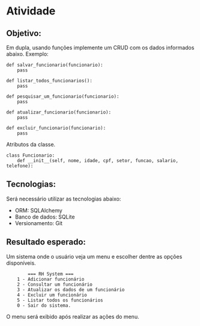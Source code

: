 # Atividade

## Objetivo:
Em dupla, usando funções implemente um CRUD com os dados informados abaixo.
Exemplo:
```
def salvar_funcionario(funcionario):
    pass

def listar_todos_funcionarios():
    pass

def pesquisar_um_funcionario(funcionario):
    pass

def atualizar_funcionario(funcionario):
    pass

def excluir_funcionario(funcionario):
    pass

```

Atributos da classe.

```
class Funcionario:
    def __init__(self, nome, idade, cpf, setor, funcao, salario, telefone):
```

## Tecnologias:
Será necessário utilizar as tecnologias abaixo:
- ORM: SQLAlchemy
- Banco de dados: SQLite
- Versionamento: Git

## Resultado esperado:
Um sistema onde o usuário veja um menu e escolher dentre as opções disponíveis.

```
        === RH System ===
    1 - Adicionar funcionário
    2 - Consultar um funcionário
    3 - Atualizar os dados de um funcionário
    4 - Excluir um funcionário
    5 - Listar todos os funcionários
    0 - Sair do sistema.
```

O menu será exibido após realizar as ações do menu.